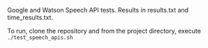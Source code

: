Google and Watson Speech API tests. Results in results.txt and time_results.txt.

To run, clone the repository and from the project directory, execute `./test_speech_apis.sh` 
